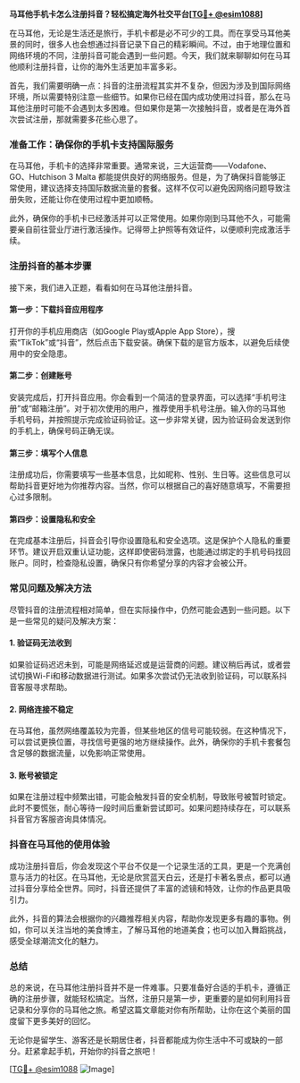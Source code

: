 **马耳他手机卡怎么注册抖音？轻松搞定海外社交平台[[TG💪+ @esim1088](https://t.me/s/esim1088)]**

在马耳他，无论是生活还是旅行，手机卡都是必不可少的工具。而在享受马耳他美景的同时，很多人也会想通过抖音记录下自己的精彩瞬间。不过，由于地理位置和网络环境的不同，注册抖音可能会遇到一些问题。今天，我们就来聊聊如何在马耳他顺利注册抖音，让你的海外生活更加丰富多彩。

首先，我们需要明确一点：抖音的注册流程其实并不复杂，但因为涉及到国际网络环境，所以需要特别注意一些细节。如果你已经在国内成功使用过抖音，那么在马耳他注册时可能不会遇到太多困难。但如果你是第一次接触抖音，或者是在海外首次尝试注册，那就需要多花些心思了。

### 准备工作：确保你的手机卡支持国际服务

在马耳他，手机卡的选择非常重要。通常来说，三大运营商——Vodafone、GO、Hutchison 3 Malta 都能提供良好的网络服务。但是，为了确保抖音能够正常使用，建议选择支持国际数据流量的套餐。这样不仅可以避免因网络问题导致注册失败，还能让你在使用过程中更加顺畅。

此外，确保你的手机卡已经激活并可以正常使用。如果你刚到马耳他不久，可能需要亲自前往营业厅进行激活操作。记得带上护照等有效证件，以便顺利完成激活手续。

### 注册抖音的基本步骤

接下来，我们进入正题，看看如何在马耳他注册抖音。

#### 第一步：下载抖音应用程序

打开你的手机应用商店（如Google Play或Apple App Store），搜索“TikTok”或“抖音”，然后点击下载安装。确保下载的是官方版本，以避免后续使用中的安全隐患。

#### 第二步：创建账号

安装完成后，打开抖音应用。你会看到一个简洁的登录界面，可以选择“手机号注册”或“邮箱注册”。对于初次使用的用户，推荐使用手机号注册。输入你的马耳他手机号码，并按照提示完成验证码验证。这一步非常关键，因为验证码会发送到你的手机上，确保号码正确无误。

#### 第三步：填写个人信息

注册成功后，你需要填写一些基本信息，比如昵称、性别、生日等。这些信息可以帮助抖音更好地为你推荐内容。当然，你可以根据自己的喜好随意填写，不需要担心过多限制。

#### 第四步：设置隐私和安全

在完成基本注册后，抖音会引导你设置隐私和安全选项。这是保护个人隐私的重要环节。建议开启双重认证功能，这样即使密码泄露，也能通过绑定的手机号码找回账户。同时，检查隐私设置，确保只有你希望分享的内容才会被公开。

### 常见问题及解决方法

尽管抖音的注册流程相对简单，但在实际操作中，仍然可能会遇到一些问题。以下是一些常见的疑问及解决方案：

#### 1. 验证码无法收到

如果验证码迟迟未到，可能是网络延迟或是运营商的问题。建议稍后再试，或者尝试切换Wi-Fi和移动数据进行测试。如果多次尝试仍无法收到验证码，可以联系抖音客服寻求帮助。

#### 2. 网络连接不稳定

在马耳他，虽然网络覆盖较为完善，但某些地区的信号可能较弱。在这种情况下，可以尝试更换位置，寻找信号更强的地方继续操作。此外，确保你的手机卡套餐包含足够的数据流量，以免影响正常使用。

#### 3. 账号被锁定

如果在注册过程中频繁出错，可能会触发抖音的安全机制，导致账号被暂时锁定。此时不要慌张，耐心等待一段时间后重新尝试即可。如果问题持续存在，可以联系抖音官方客服咨询具体情况。

### 抖音在马耳他的使用体验

成功注册抖音后，你会发现这个平台不仅是一个记录生活的工具，更是一个充满创意与活力的社区。在马耳他，无论是欣赏蓝天白云，还是打卡著名景点，都可以通过抖音分享给全世界。同时，抖音还提供了丰富的滤镜和特效，让你的作品更具吸引力。

此外，抖音的算法会根据你的兴趣推荐相关内容，帮助你发现更多有趣的事物。例如，你可以关注当地的美食博主，了解马耳他的地道美食；也可以加入舞蹈挑战，感受全球潮流文化的魅力。

### 总结

总的来说，在马耳他注册抖音并不是一件难事。只要准备好合适的手机卡，遵循正确的注册步骤，就能轻松搞定。当然，注册只是第一步，更重要的是如何利用抖音记录和分享你的马耳他之旅。希望这篇文章能对你有所帮助，让你在这个美丽的国度留下更多美好的回忆。

无论你是留学生、游客还是长期居住者，抖音都能成为你生活中不可或缺的一部分。赶紧拿起手机，开始你的抖音之旅吧！

[[TG💪+ @esim1088](https://t.me/s/esim1088) ![Image](https://i.postimg.cc/4NQfJmqS/Snipaste-2025-05-13-00-14-12.png)]